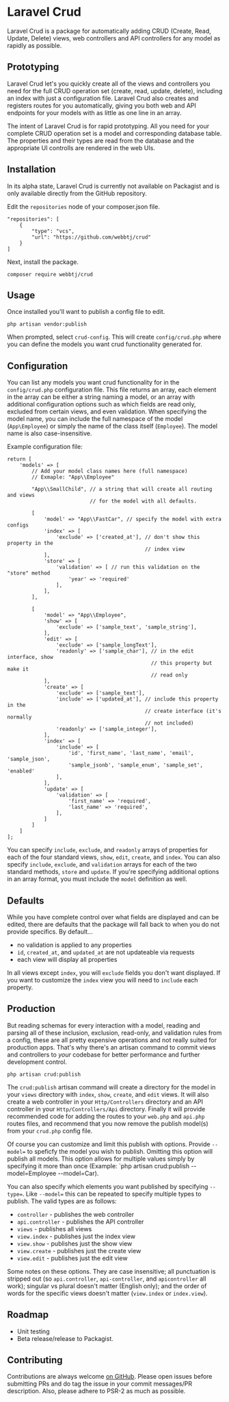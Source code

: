# Laravel Crud

Laravel Crud is a package for automatically adding CRUD (Create, Read, Update,
Delete) views, web controllers and API controllers for any model as rapidly as
possible.

## Prototyping

Laravel Crud let's you quickly create all of the views and controllers you need
for the full CRUD operation set (create, read, update, delete), including an
index with just a configuration file. Laravel Crud also creates and registers
routes for you automatically, giving you both web and API endpoints for your
models with as little as one line in an array.

The intent of Laravel Crud is for rapid prototyping. All you need for your
complete CRUD operation set is a model and corresponding database table. The
properties and their types are read from the database and the appropriate UI
controlls are rendered in the web UIs.

## Installation

In its alpha state, Laravel Crud is currently not available on Packagist and is
only available directly from the GitHub repository.

Edit the `repositories` node of your composer.json file.

```(json)
"repositories": [
    {
        "type": "vcs",
        "url": "https://github.com/webbtj/crud"
    }
]
```

Next, install the package.

```(bash)
composer require webbtj/crud
```

## Usage

Once installed you'll want to publish a config file to edit.

```(bash)
php artisan vendor:publish
```

When prompted, select `crud-config`. This will create `config/crud.php` where
you can define the models you want crud functionality generated for.

## Configuration

You can list any models you want crud functionality for in the `config/crud.php`
configuration file. This file returns an array, each element in the array can be
either a string naming a model, or an array with additional configuration
options such as which fields are read only, excluded from certain views, and
even validation. When specifying the model name, you can include the full
namespace of the model (`App\Employee`) or simply the name of the class itself
(`Employee`). The model name is also case-insensitive.

Example configuration file:

```(php)
return [
    'models' => [
        // Add your model class names here (full namespace)
        // Exmaple: "App\\Employee"

        "App\\SmallChild", // a string that will create all routing and views
                           // for the model with all defaults.

        [
            'model' => "App\\FastCar", // specify the model with extra configs
            'index' => [
                'exclude' => ['created_at'], // don't show this property in the
                                             // index view
            ],
            'store' => [
                'validation' => [ // run this validation on the "store" method
                    'year' => 'required'
                ],
            ],
        ],

        [
            'model' => "App\\Employee",
            'show' => [
                'exclude' => ['sample_text', 'sample_string'],
            ],
            'edit' => [
                'exclude' => ['sample_longText'],
                'readonly' => ['sample_char'], // in the edit interface, show
                                               // this property but make it
                                               // read only
            ],
            'create' => [
                'exclude' => ['sample_text'],
                'include' => ['updated_at'], // include this property in the
                                             // create interface (it's normally
                                             // not included)
                'readonly' => ['sample_integer'],
            ],
            'index' => [
                'include' => [
                    'id', 'first_name', 'last_name', 'email', 'sample_json',
                    'sample_jsonb', 'sample_enum', 'sample_set', 'enabled'
                ],
            ],
            'update' => [
                'validation' => [
                    'first_name' => 'required',
                    'last_name' => 'required',
                ],
            ]
        ]
    ]
];
```

You can specify `include`, `exclude`, and `readonly` arrays of properties for
each of the four standard views, `show`, `edit`, `create`, and `index`. You can
also specify `include`, `exclude`, and `validation` arrays for each of the two
standard methods, `store` and `update`. If you're specifying additional options
in an array format, you must include the `model` definition as well.

## Defaults

While you have complete control over what fields are displayed and can be
edited, there are defaults that the package will fall back to when you do not
provide specifics. By default...

* no validation is applied to any properties
* `id`, `created_at`, and `updated_at` are not updateable via requests
* each view will display all properties

In all views except `index`, you will `exclude` fields you don't want displayed.
If you want to customize the `index` view you will need to `include` each
property.

## Production

But reading schemas for every interaction with a model, reading and parsing all
of these inclusion, exclusion, read-only, and validation rules from a config,
these are all pretty expensive operations and not really suited for production
apps. That's why there's an artisan command to commit views and controllers to
_your_ codebase for better performance and further development control.

```(bash)
php artisan crud:publish
```

The `crud:publish` artisan command will create a directory for the model in your
`views` directory with `index`, `show`, `create`, and `edit` views. It will also
create a web controller in your `Http/Controllers` directory and an API
controller in your `Http/Controllers/Api` directory. Finally it will provide
recommended code for adding the routes to your `web.php` and `api.php` routes
files, and recommend that you now remove the publish model(s) from your
`crud.php` config file.

Of course you can customize and limit this publish with options. Provide
`--model=` to speficfy the model you wish to publish. Omitting this option will
publish all models. This option allows for multiple values simply by specifying
it more than once
(Example: `php artisan crud:publish --model=Employee --model=Car).

You can also specify which elements you want published by specifying `--type=`.
Like `--model=` this can be repeated to specify multiple types to publish. The
valid types are as follows:

* `controller` - publishes the web controller
* `api.controller` - publishes the API controller
* `views` - publishes all views
* `view.index` - publishes just the index view
* `view.show` - publishes just the show view
* `view.create` - publishes just the create view
* `view.edit` - publishes just the edit view

Some notes on these options. They are case insensitive; all punctuation is
stripped out (so `api.controller`, `api-controller`, and `apicontroller` all
work); singular vs plural doesn't matter (English only); and the order of words
for the specific views doesn't matter (`view.index` or `index.view`).

## Roadmap

* Unit testing
* Beta release/release to Packagist.

## Contributing

Contributions are always welcome [on GitHub](https://github.com/webbtj/crud).
Please open issues before submitting PRs and do tag the issue in your commit
messages/PR description. Also, please adhere to PSR-2 as much as possible.
